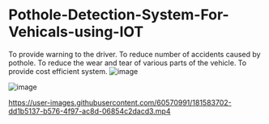 # Pothole-Detection-System-For-Vehicals-using-IOT

To provide warning to the driver.
To reduce number of accidents caused by pothole.
To reduce the wear and tear of various parts of the vehicle.
To provide cost efficient system.
![image](https://user-images.githubusercontent.com/60570991/181584330-853ae93d-e74c-40d6-b389-3301b9e2a3f4.png)

![image](https://user-images.githubusercontent.com/60570991/181584475-b8c1491a-3ed4-4e53-a056-872d28130894.png)



https://user-images.githubusercontent.com/60570991/181583702-dd1b5137-b576-4f97-ac8d-06854c2dacd3.mp4

